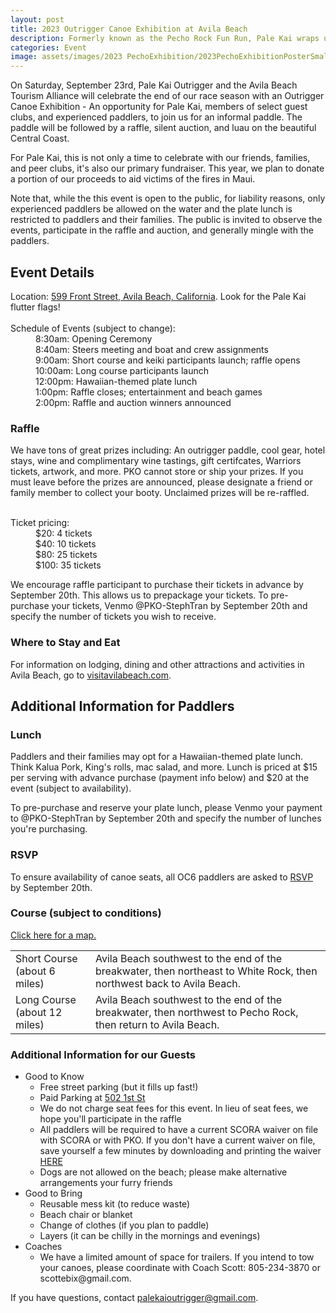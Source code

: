 ```yaml
---
layout: post
title: 2023 Outrigger Canoe Exhibition at Avila Beach
description: Formerly known as the Pecho Rock Fun Run, Pale Kai wraps up the race season with a paddle-out, raffle, silent auction, and luau. A shoutout to our many sponsors. Click here for more.
categories: Event
image: assets/images/2023 PechoExhibition/2023PechoExhibitionPosterSmall.png
---
```

 
<!--
<iframe width="100%" height="624" src="https://www.youtube.com/embed/RZgSrb9B2Ec?autoplay=1&mute=1&playlist=RZgSrb9B2Ec&loop=1" title="2022 Pale Kai Pecho Funday" frameborder="0" allow="accelerometer; clipboard-write; encrypted-media; gyroscope; picture-in-picture" allowfullscreen></iframe> 
-->

On Saturday, September 23rd, Pale Kai Outrigger and the Avila Beach Tourism Alliance will celebrate the end of our race season
with an Outrigger Canoe Exhibition - An
opportunity for Pale Kai, members of select guest clubs, and experienced paddlers, to join us for an informal paddle. The paddle
will be followed by a raffle, silent auction, and luau on the beautiful Central Coast.
<p>
For Pale Kai, this is not only a time to celebrate with our friends, families, and peer clubs, it's also our primary fundraiser.
This year, we plan to donate a portion of our proceeds to aid victims of the fires in Maui.
<P>
Note that, while the this event is open to the public, for liability reasons, only experienced paddlers be allowed on the water and
the plate lunch is restricted to paddlers and their families. The public is invited to observe the events, participate in the raffle and auction, and generally mingle with the paddlers.
<p>

<style type="text/css">
<!--
 .tab0 { margin-left: 0px; margin-top: 0px; margin-bottom: 0px }
 .tab1 { margin-left: 40px; margin-top: 0px; }
-->
</style>

<h2>Event Details</h2>

<p class="tab0">Location: <a href="https://goo.gl/maps/VLFRQMEQFwvGvdTX7" target="_blank">599 Front Street, Avila Beach, California</a>. Look for the Pale Kai flutter flags!<br><br>
Schedule of Events (subject to change):<br>
<p class="tab1">
    8:30am: Opening Ceremony<br>
    8:40am: Steers meeting and boat and crew assignments<br>
    9:00am: Short course and keiki participants launch; raffle opens<br>
    10:00am: Long course participants launch<br>
    12:00pm: Hawaiian-themed plate lunch<br>
    1:00pm: Raffle closes; entertainment and beach games<br>
    2:00pm: Raffle and auction winners announced<br>
</p>

<h3>Raffle</h3>

We have tons of great prizes including: An outrigger paddle, cool gear, hotel stays, wine and complimentary wine tastings,
gift certifcates, Warriors tickets, artwork, and more. PKO cannot store or ship
your prizes. If you must leave before the prizes are announced, please designate a friend or family member to collect your booty.
Unclaimed prizes will be re-raffled.<br><br>
<p class="tab0">
Ticket pricing:
<p class="tab1">
    $20: 4 tickets<br>
    $40: 10 tickets<br>
    $80: 25 tickets<br>
    $100: 35 tickets<br>
</p>
<p>
We encourage raffle participant to purchase their tickets in advance by September 20th. This allows us to prepackage your tickets.
To pre-purchase your tickets, Venmo @PKO-StephTran by September 20th and specify the number of tickets you wish to receive.

<h3>Where to Stay and Eat</h3>
<p>
For information on lodging, dining and other attractions and activities in Avila Beach, go to <a href="https://visitavilabeach.com/" target="_blank">visitavilabeach.com</a>.

<h2>Additional Information for Paddlers</h2>
<p>
<h3>Lunch</h3>
<p>
Paddlers and their families may opt for a Hawaiian-themed plate lunch. Think Kalua Pork, King's rolls, mac salad, and more. Lunch
is priced at $15 per serving with advance purchase (payment info below) and $20 at the event (subject to availability).
<p>
To pre-purchase and reserve your plate lunch, please Venmo your payment to @PKO-StephTran by September 20th and specify the number
of lunches you're purchasing.
<p>

<h3>RSVP</h3>
To ensure availability of canoe seats, all OC6 paddlers are asked to <a href="https://forms.gle/BHFC5sqZcf2nMhag9" target="_blank" class="button special">RSVP</a> by September 20th.

<h3>Course (subject to conditions)</h3>
<a href="/assets/images/2023 PechoExhibition/pechoCourse.png" target="_blank">Click here for a map.</a>
<p>
<table>
<tr><td>Short Course (about 6 miles)</td>
    <td>Avila Beach southwest to the end of the breakwater, then northeast to White Rock, then northwest back to Avila Beach.</td></tr>
<tr><td>Long Course (about 12 miles)</td>
    <td>Avila Beach southwest to the end of the breakwater, then northwest to Pecho Rock, then return to Avila Beach.</td></tr>
</table>
<p>
<h3>Additional Information for our Guests</h3>
<ul>
    <li>
        Good to Know
        <ul>
            <li>Free street parking (but it fills up fast!)</li>
            <li>Paid Parking at <a target="_blank" href="https://goo.gl/maps/ST3diTTBTZkddoby9">502 1st St</a></li>
            <li>We do not charge seat fees for this event. In lieu of seat fees, we hope you'll participate in the raffle</li>
            <li>
                All paddlers will be required to have a current SCORA waiver on file with SCORA or with PKO. If you don't have a current waiver
                on file, save yourself a few minutes by downloading and printing the waiver <a href="/assets/images/2023 PechoExhibition/2023-SCORA-Liability-Waiver.pdf" target="_blank">HERE</a>
            </li>
            <li>Dogs are not allowed on the beach; please make alternative arrangements your furry friends</li>
        </ul>
    </li>
    <li>
        Good to Bring
        <ul>
            <li>Reusable mess kit (to reduce waste)</li>
            <li>Beach chair or blanket</li>
            <li>Change of clothes (if you plan to paddle)</li>
            <li>Layers (it can be chilly in the mornings and evenings)</li>
        </ul>
    </li>
    <li>
        Coaches
        <ul>
            <li>
                We have a limited amount of space for trailers. If you intend to tow your canoes, please coordinate with Coach Scott: 805-234-3870 or scottebix@gmail.com.
            </li>
        </ul>
    </li>
</ul>

<p>If you have questions, contact <a href="mailto:palekaioutrigger@gmail.com">palekaioutrigger@gmail.com</a>.

<!--
We especially want to thank our sponsors and donors who so generously donated to our raffle and silent auction:

<div class="table-wrapper">
    <table>
        <tbody>
            <tr>
                <td>
                    <ul>
                        <li>Alan Hancock College Winery</li>
                        <li>Aloha Designs</li>
                        <li>Ancient Peaks Winery</li>
                        <li>Atascadero 76</li>
                        <li>Avila Valley Barn</li>
                        <li>Beerwood</li>
                        <li>Blue Moon Over Avila</li>
                        <li>BooBoo Records</li>
                        <li>Cal Poly Golf</li>
                        <li>Central Coast Surfboards</li>
                        <li>Chalk Mountain Golf Course</li>
                        <li>Chamisal Vineyards</li>
                        <li>Christa Lowry Real Estate</li>
                            <li>Circle B Vineyard & Cellars</li>
                        <li>Colleen Gnos</li>
                        <li>Custom House</li>
                        <li>Earthscapes</li>
                        <li>Filipponi Winery</li>
                        <li>Flying Flags Avila Beach</li>
                        <li>Gander Publishing</li>
                        <li>Just Looking Gallery</li>
                        <li>Kelsey See Canyon Vineyards</li>
                        <li>Lido Restaurant & Lounge</li>
                        <li>Liquid Gravity</li>
                        <li>M4 Distributors</li>
                    </ul>
                </td>
                <td>
                    <ul>
                        <li>Marisol at the Cliffs</li>
                        <li>Mersea&#8217;s</li>
                            <li>Miner&#8217;s ACE Hardware</li>
                            <li>Moondoggies Beach Club</li>
                        <li>Ojai Olive Oil Company</li>
                            <li>Optometric Care Associates</li>
                        <li>Penman Springs Vineyard</li>
                        <li>Quickblade</li>
                        <li>Quiksilver/DC</li>
                        <li>Reimer&#8217;s Candy/Ice Cream</li>
                        <li>Riata Ranch</li>
                        <li>River Oaks Hot Springs Spa</li>
                        <li>Rod & Hammer&#8217;s SLO Stills</li>
                        <li>Sinor-LaVallee Wines </li>
                        <li>SLO Cider</li>
                        <li>SLO Roasted Coffee</li>
                        <li>Steinbeck Vineyards & Winery</li>
                        <li>Sub Sea Tours </li>
                        <li>Talley Farms Fresh Harvest</li>
                        <li>Talley Vineyards</li>
                            <li>The Mountain Air</li>
                        <li>The Pad</li>
                        <li>TopCat Studio - Tracy Lukehart</li>
                        <li>Turley Vineyard</li>
                        <li>Z Lil Shop of Hair</li>
                    </ul>
                </td>
            </tr>
        </tbody>
    </table>
</div>

<span class="image main"><a href="https://photos.app.goo.gl/jrjycPUWrx63oVmD6" target="_blank"><img src="/assets/images/2022 Pecho Fun Day/2022 PechoCollage.jpg" alt="" /></a></span>

Click on the collage to see additional photos from the event.

-->